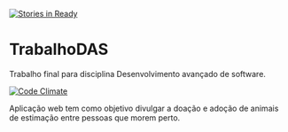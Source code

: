 [![Stories in Ready](https://badge.waffle.io/ludimila/TrabalhoDAS.png?label=ready&title=Ready)](https://waffle.io/ludimila/TrabalhoDAS)
# TrabalhoDAS
Trabalho final para disciplina Desenvolvimento avançado de software.

[![Code Climate](https://codeclimate.com/github/ludimila/TrabalhoDAS/badges/gpa.svg)](https://codeclimate.com/github/ludimila/TrabalhoDAS)


Aplicação web tem como objetivo divulgar a doação e adoção de animais de estimação entre pessoas que morem perto.
